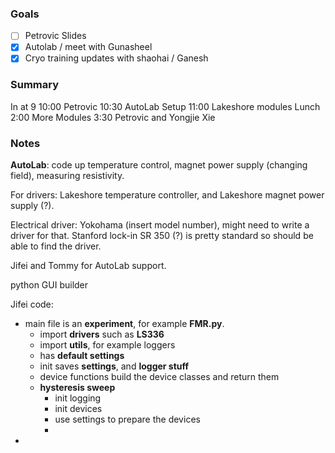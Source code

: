 ### Goals
- [ ] Petrovic Slides
- [x] Autolab / meet with Gunasheel
- [x] Cryo training updates with shaohai / Ganesh

### Summary
In at 9
10:00 Petrovic
10:30 AutoLab Setup
11:00 Lakeshore modules
Lunch
2:00 More Modules
3:30 Petrovic and Yongjie Xie

### Notes
**AutoLab**: code up temperature control, magnet power supply (changing field), measuring resistivity.

For drivers: Lakeshore temperature controller, and Lakeshore magnet power supply (?).

Electrical driver: Yokohama (insert model number), might need to write a driver for that. Stanford lock-in SR 350 (?) is pretty standard so should be able to find the driver.

Jifei and Tommy for AutoLab support.

python GUI builder

Jifei code:

- main file is an **experiment**, for example **FMR.py**.
	- import **drivers** such as **LS336**
	- import **utils**, for example loggers
	- has **default settings**
	- init saves **settings**, and **logger stuff**
	- device functions build the device classes and return them
	- **hysteresis sweep**
		- init logging
		- init devices
		- use settings to prepare the devices
		- 
- 